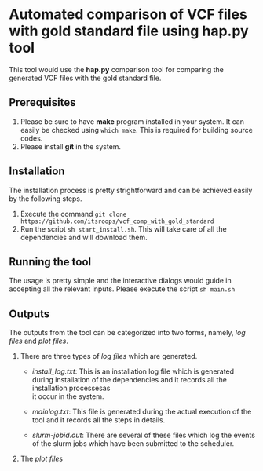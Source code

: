 # Automated comparison of VCF files with gold standard file using hap.py tool
This tool would use the **hap.py** comparison tool for comparing the generated VCF files with the gold standard file. 

## Prerequisites
1. Please be sure to have **make** program installed in your system. It can easily be checked using `which make`. This is required for building source codes.
2. Please install **git** in the system. 

## Installation
The installation process is pretty strightforward and can be achieved easily by the following steps.
1. Execute the command `git clone https://github.com/itsroops/vcf_comp_with_gold_standard`
2. Run the script `sh start_install.sh`. This will take care of all the dependencies and will download them.

## Running the tool
The usage is pretty simple and the interactive dialogs would guide in accepting all the relevant inputs.
Please execute the script `sh main.sh`

## Outputs
The outputs from the tool can be categorized into two forms, namely, *log files* and *plot files*.

1. There are three types of *log files* which are generated.
   * *install_log.txt*: This is an installation log file which is generated during installation of the dependencies and it records all the installation processesas   
      it occur in the system.
      
   * *mainlog.txt*: This file is generated during the actual execution of the tool and it records all the steps in details.
   * *slurm-jobid.out*: There are several of these files which log the events of the slurm jobs which have been submitted to the scheduler. 
  
2.  The *plot files* 

